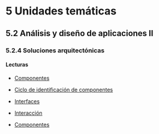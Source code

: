 # 5 Unidades temáticas

## 5.2 Análisis y diseño de aplicaciones II

### 5.2.4 Soluciones arquitectónicas

#### Lecturas

* [Componentes](/4_Conceptos/4_Componente.md)

* [Ciclo de identificación de
  componentes](/2_Tecnicas_y_herramientas/2_2_2_Ciclo_identificacion_componentes.md)

* [Interfaces](/4_Conceptos/4_Interfaz.md)

* [Interacción](/4_Conceptos/4_Interaccion.md)

* [Componentes](/4_Conceptos/com)

<!-- * Mensajes: -->

<!-- IntegrationStylesIntro
File Transfer
Shared Database
Remote Procedure Invocation
Messaging
Request-Reply
CorrelationIdentifier
MessageExpiration
MessageEndpoint
MessagingGatway
TransactionalClient
PollingConsumer
EventDrivenConsumer
CompetingConsumers
MessageSelector
DurableSubscription
IdempotentReceiver
PointToPointChannel
Publish-Subscr. Channel
Guaranteed Delivery
Message Bus -->

<!-- TBD. Incluir la parte III de Bass
Virtualización
Computación en la nube y distribuida
Sistemas móviles -->
<!-- Formas de comunicación y workflow -->
